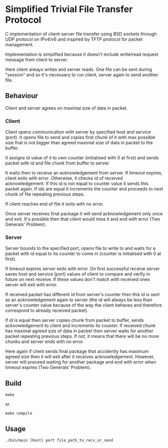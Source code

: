 Simplified Trivial File Transfer Protocol
===============

C implementation of client-server file transfer
using BSD sockets through UDP protocol on IPv4/v6 and inspired by TFTP protocol 
for packet management.

Implementation is simplified because it doesn't include write/read request message from client to server. 

Here client always writes and server reads. One file can be sent during "session" and so it's necessary to run client, server again to send another file.

## Behaviour

Client and server agrees on maximal size of data in packet.

### Client

Client opens communication with server by specified host and service (port). It opens file to send and copies first chunk of it with max possible size that is not bigger than agreed maximal size of data in packet to the buffer. 

It assigns id value of it to own counter (initialised with 0 at first) and sends packet with id and file chunk from buffer to server. 

It waits then to receive an acknowledgement from server. If timeout expires, client exits with error. Otherwise, it checks id of received acknowledgement. If this id is not equal to counter value it sends this packet again. If ids are equal it increments the counter and proceeds to next chunk of file repeating previous steps.

If client reaches end of file it exits with no error.

Once server receives final package it will send acknowledgement only once and exit. It's possible then that client would miss it and end with error (Two Generals' Problem).

### Server

Server bounds to the specified port, opens file to write to and waits for a packet with id equal to its counter to come in (counter is initialised with 0 at first). 

If timeout expires server exits with error. On first successful receive server saves host and service (port) values of client to compare and verify in future on next receive. If these values don't match with received ones server will exit with error.

If received packet has different id from server's counter then this id is sent as an acknowledgement again to server (the id will always be less than server's counter value because of the way the client behaves and therefore correspond to already received packet). 

If id is equal then server copies chunk from packet to buffer, sends acknowledgement to client and increments its counter. If received chunk has maximal agreed size of data in packet then server waits for another packet repeating previous steps. If not, it means that there will be no more chunks and server ends with no error.

Here again if client sends final package that accidently has maximum agreed size then it will exit after it receives acknowledgement. However, server will proceed waiting for another package and end with error when timeout expires (Two Generals' Problem).

## Build

`make`

or

`make compile`

## Usage

`./bin/main [host] port file_path_to_recv_or_send`

